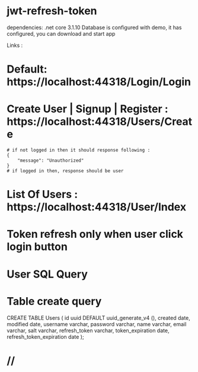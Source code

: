 # jwt-refresh-token
dependencies: .net core 3.1.10
Database is configured with demo, it has configured, you can download and start app

Links : 
# Default: https://localhost:44318/Login/Login
# Create User | Signup | Register : https://localhost:44318/Users/Create
    # if not logged in then it should response following :
    {
        "message": "Unauthorized"
    }
    # if logged in then, response should be user 
    
    
# List Of Users : https://localhost:44318/User/Index

# Token refresh only when user click login button

# User SQL Query

# Table create query
CREATE TABLE Users (
    id uuid DEFAULT uuid_generate_v4 (), 
    created date, 
    modified date,
    username varchar,
    password varchar,
    name varchar,
    email varchar,
    salt varchar,
    refresh_token varchar,
    token_expiration date,
    refresh_token_expiration date 
); 
#  //
